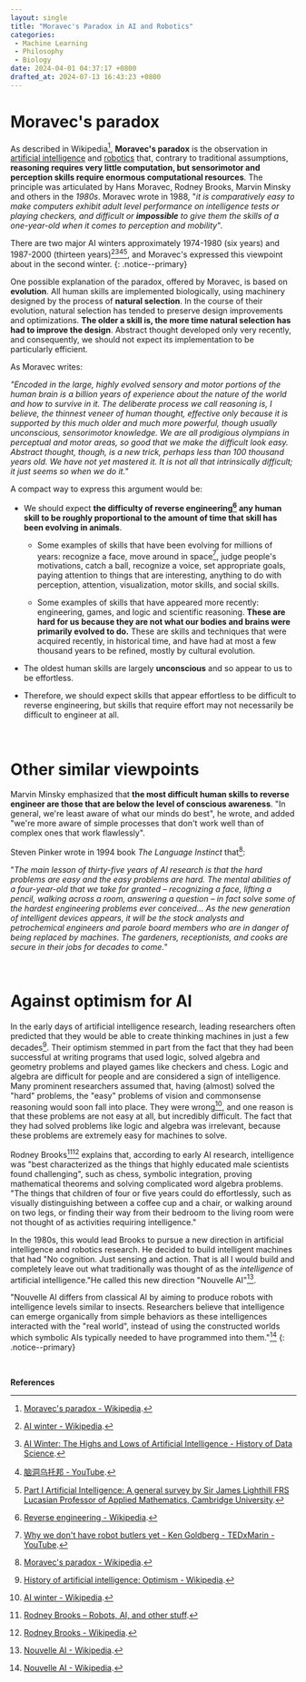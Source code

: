 ```yaml
---
layout: single
title: "Moravec's Paradox in AI and Robotics"
categories:
 - Machine Learning
 - Philosophy
 - Biology
date: 2024-04-01 04:37:17 +0800
drafted_at: 2024-07-13 16:43:23 +0800
---
```


# Moravec's paradox

As described in Wikipedia[^1], **Moravec's paradox** is the observation in <u>artificial intelligence</u> and <u>robotics</u> that, contrary to traditional assumptions, **reasoning requires very little computation, but sensorimotor and perception skills require enormous computational resources**. The principle was articulated by Hans Moravec, Rodney Brooks, Marvin Minsky and others in the *1980s*. Moravec wrote in 1988, "*it is comparatively easy to make computers exhibit adult level performance on intelligence tests or playing checkers, and difficult or **impossible** to give them the skills of a one-year-old when it comes to perception and mobility*".

There are two major AI winters approximately 1974-1980 (six years) and 1987-2000 (thirteen years)[^2][^3][^10][^11], and Moravec's expressed this viewpoint about in the second winter.
{: .notice--primary}

One possible explanation of the paradox, offered by Moravec, is based on **evolution**. All human skills are implemented biologically, using machinery designed by the process of **natural selection**. In the course of their evolution, natural selection has tended to preserve design improvements and optimizations. **The older a skill is, the more time natural selection has had to improve the design**. Abstract thought developed only very recently, and consequently, we should not expect its implementation to be particularly efficient.

As Moravec writes:

*"Encoded in the large, highly evolved sensory and motor portions of the human brain is a billion years of experience about the nature of the world and how to survive in it. The deliberate process we call reasoning is, I believe, the thinnest veneer of human thought, effective only because it is supported by this much older and much more powerful, though usually unconscious, sensorimotor knowledge. We are all prodigious olympians in perceptual and motor areas, so good that we make the difficult look easy. Abstract thought, though, is a new trick, perhaps less than 100 thousand years old. We have not yet mastered it. It is not all that intrinsically difficult; it just seems so when we do it."*

A compact way to express this argument would be:

- We should expect **the difficulty of reverse engineering[^9] any human skill to be roughly proportional to the amount of time that skill has been evolving in animals**.

  - Some examples of skills that have been evolving for millions of years: recognize a face, move around in space[^8], judge people's motivations, catch a ball, recognize a voice, set appropriate goals, paying attention to things that are interesting, anything to do with perception, attention, visualization, motor skills, and social skills.

  - Some examples of skills that have appeared more recently: engineering, games, and logic and scientific reasoning. **These are hard for us because they are not what our bodies and brains were primarily evolved to do.** These are skills and techniques that were acquired recently, in historical time, and have had at most a few thousand years to be refined, mostly by cultural evolution.
  
- The oldest human skills are largely **unconscious** and so appear to us to be effortless.
- Therefore, we should expect skills that appear effortless to be difficult to reverse engineering, but skills that require effort may not necessarily be difficult to engineer at all.

<br>

# Other similar viewpoints

Marvin Minsky emphasized that **the most difficult human skills to reverse engineer are those that are below the level of conscious awareness**. "In general, we're least aware of what our minds do best", he wrote, and added "we're more aware of simple processes that don't work well than of complex ones that work flawlessly".

Steven Pinker wrote in 1994 book *The Language Instinct* that[^1]:

"*The main lesson of thirty-five years of AI research is that the hard problems are easy and the easy problems are hard. The mental abilities of a four-year-old that we take for granted – recognizing a face, lifting a pencil, walking across a room, answering a question – in fact solve some of the hardest engineering problems ever conceived... As the new generation of intelligent devices appears, it will be the stock analysts and petrochemical engineers and parole board members who are in danger of being replaced by machines. The gardeners, receptionists, and cooks are secure in their jobs for decades to come.*"

<br>

# Against optimism for AI

In the early days of artificial intelligence research, leading researchers often predicted that they would be able to create thinking machines in just a few decades[^4]. Their optimism stemmed in part from the fact that they had been successful at writing programs that used logic, solved algebra and geometry problems and played games like checkers and chess. Logic and algebra are difficult for people and are considered a sign of intelligence. Many prominent researchers assumed that, having (almost) solved the "hard" problems, the "easy" problems of vision and commonsense reasoning would soon fall into place. They were wrong[^2], and one reason is that these problems are not easy at all, but incredibly difficult. The fact that they had solved problems like logic and algebra was irrelevant, because these problems are extremely easy for machines to solve.

Rodney Brooks[^6][^7] explains that, according to early AI research, intelligence was "best characterized as the things that highly educated male scientists found challenging", such as chess, symbolic integration, proving mathematical theorems and solving complicated word algebra problems. "The things that children of four or five years could do effortlessly, such as visually distinguishing between a coffee cup and a chair, or walking around on two legs, or finding their way from their bedroom to the living room were not thought of as activities requiring intelligence."

In the 1980s, this would lead Brooks to pursue a new direction in artificial intelligence and robotics research. He decided to build intelligent machines that had "No cognition. Just sensing and action. That is all I would build and completely leave out what traditionally was thought of as the *intelligence* of artificial intelligence."He called this new direction "Nouvelle AI"[^5].

"Nouvelle AI differs from classical AI by aiming to produce robots with intelligence levels similar to insects. Researchers believe that intelligence can emerge organically from simple behaviors as these intelligences interacted with the "real world", instead of using the constructed worlds which symbolic AIs typically needed to have programmed into them."[^5]
{: .notice--primary}

<br>

**References**

[^1]: [Moravec's paradox - Wikipedia](https://en.wikipedia.org/wiki/Moravec%27s_paradox).
[^2]: [AI winter - Wikipedia](https://en.wikipedia.org/wiki/AI_winter).
[^3]: [AI Winter: The Highs and Lows of Artificial Intelligence - History of Data Science](https://www.historyofdatascience.com/ai-winter-the-highs-and-lows-of-artificial-intelligence/).
[^4]: [History of artificial intelligence: Optimism - Wikipedia](https://en.wikipedia.org/wiki/History_of_artificial_intelligence#Optimism).
[^5]: [Nouvelle AI - Wikipedia](https://en.wikipedia.org/wiki/Nouvelle_AI).
[^6]: [Rodney Brooks – Robots, AI, and other stuff](https://rodneybrooks.com/).
[^7]: [Rodney Brooks - Wikipedia](https://en.wikipedia.org/wiki/Rodney_Brooks).
[^8]: [Why we don't have robot butlers yet - Ken Goldberg - TEDxMarin - YouTube](https://www.youtube.com/watch?v=6OUfOzCabXs).
[^9]: [Reverse engineering - Wikipedia](https://en.wikipedia.org/wiki/Reverse_engineering).
[^10]: [脑洞乌托邦 - YouTube](https://www.youtube.com/watch?v=ojnO6hrz1FE).
[^11]: [Part I Artificial Intelligence: A general survey by Sir James Lighthill FRS Lucasian Professor of Applied Mathematics, Cambridge University](https://www.aiai.ed.ac.uk/events/lighthill1973/lighthill.pdf).
